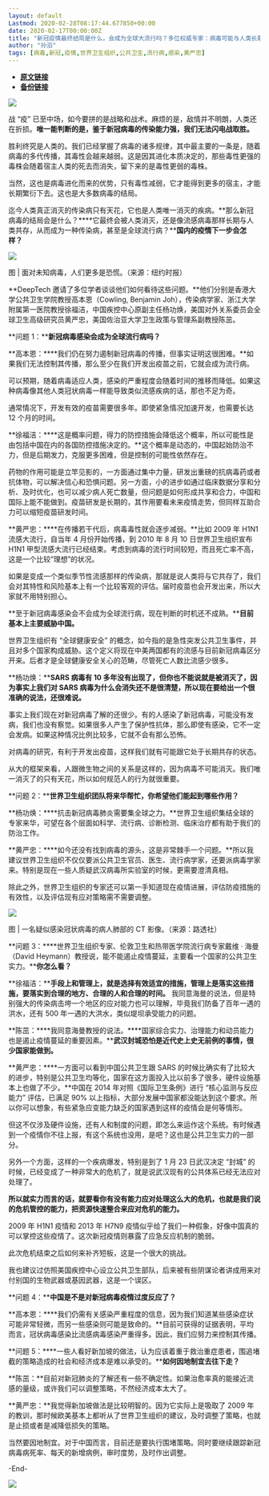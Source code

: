 ```yaml
---
layout: default
Lastmod: 2020-02-28T08:17:44.677850+00:00
date: 2020-02-17T00:00:00Z
title: "新冠疫情最终结局是什么，会成为全球大流行吗？多位权威专家：病毒可能与人类长期共存"
author: "孙滔"
tags: [病毒,新冠,疫情,世界卫生组织,公共卫生,流行病,感染,黄严忠]
---
```


* [**原文链接**](http://mp.weixin.qq.com/s?__biz=MzA3NTIyODUzNA==&mid=2649582577&idx=1&sn=8fdb18e6d35e0d6e7ea21a9891d0655a&chksm=876a7fe8b01df6fe7e893c8a26ad2e2693a5306a09d8d39adc6797db081531e1bfb67927a64d#rd)
* [**备份链接**](http://archive.ph/NtU9B)


![](/images/post/6104251cb242a89957485a0474f5109b.jpg)

战 “疫” 已至中场，如今要拼的是战略和战术。麻烦的是，敌情并不明朗，人类还在折损。**唯一能判断的是，鉴于新冠病毒的传染能力强，我们无法闪电战取胜。**

胜利终究是人类的。我们已经掌握了病毒的诸多规律，其中最主要的一条是，随着病毒的多代传播，其毒性会越来越弱。这是因其进化本质决定的，那些毒性更强的毒株会随着宿主人类的死去而消失，留下来的是毒性更弱的毒株。

当然，这也是病毒进化而来的优势，只有毒性减弱，它才能得到更多的宿主，才能长期繁衍下去。这也是大多数病毒的结局。

迄今人类真正消灭的传染病只有天花，它也是人类唯一消灭的疾病。**那么新冠病毒的结局会是什么？****它最终会被人类消灭，还是像流感病毒那样长期与人类共存，从而成为一种传染病，甚至是全球流行病？****国内的疫情下一步会怎样？**

![](/images/post/18550cdbbb8ad339ed4e688f16b5fd16.jpg)

图 | 面对未知病毒，人们更多是恐慌。（来源：纽约时报）  

**DeepTech 邀请了多位学者谈谈他们如何看待这些问题。**他们分别是香港大学公共卫生学院教授高本恩（Cowling, Benjamin Joh），传染病学家、浙江大学附属第一医院教授徐福洁，中国疾控中心原副主任杨功焕，美国对外关系委员会全球卫生高级研究员黄严忠，美国佐治亚大学卫生政策与管理系副教授陈茁。

**问题 1：****新冠病毒感染会成为全球流行病吗？**

**高本恩：****我们仍在努力遏制新冠病毒的传播，但事实证明这很困难。**如果我们无法控制其传播，那么至少在我们开发出疫苗之前，它就会成为流行病。

可以预期，随着病毒适应人类，感染的严重程度会随着时间的推移而降低。如果这种病毒像其他人类冠状病毒一样能导致类似流感疾病的话，那也不足为奇。

通常情况下，开发有效的疫苗需要很多年。即使紧急情况加速开发，也需要长达 12 个月的时间。

**徐福洁：****这是概率问题，得力的防控措施会降低这个概率，所以可能性是由包括中国在内的各国防控措施决定的。**这个概率是动态的，中国起始防治不力，但是后期发力，克服更多困难，但是控制的可能性依然存在。

药物的作用可能是立竿见影的，一方面通过集中力量，研发出重磅的抗病毒药或者抗体物，可以解决信心和恐惧问题。另一方面，小的进步如通过临床数据分享和分析、及时优化，也可以减少病人死亡数量，但问题是如何形成共享和合力，中国和国际上能不能做到。疫苗研发是长期的，其作用要看未来疫情走势，但同样互助合力可以缩短疫苗研发时间。

**黄严忠：****在传播若干代后，病毒毒性就会逐步减弱。**比如 2009 年 H1N1 流感大流行，自当年 4 月份开始传播，到 2010 年 8 月 10 日世界卫生组织宣布 H1N1 甲型流感大流行已经结束。考虑到病毒的流行时间较短，而且死亡率不高，这是一个比较”理想”的状况。

如果是变成一个类似季节性流感那样的传染病，那就是说人类将与它共存了，我们会对其特性和风险基本上有一个比较客观的评估。届时疫苗也会开发出来，所以大家就不用特别担心。

**至于新冠病毒感染会不会成为全球流行病，现在判断的时机还不成熟。****目前基本上主要威胁中国。**

世界卫生组织有 “全球健康安全” 的概念，如今指的是急性突发公共卫生事件，并且对多个国家构成威胁。这个定义将现在中美两国都有的流感与目前新冠病毒区分开来。后者才是全球健康安全关心的范畴，尽管死亡人数比流感少很多。

**杨功焕：****SARS 病毒有 10 多年没有出现了，但你也不能说就是被消灭了，因为事实上我们对 SARS 病毒为什么会消失还不是很清楚，所以现在要给出一个很准确的说法，还很难说。**

事实上我们现在对新冠病毒了解的还很少。有的人感染了新冠病毒，可能没有发病，我们也没有察觉。如果很多人产生了保护性抗体，那么即使有感染，它不一定会发病。如果这种情况比例比较多，它就不会有那么恐怖。

对病毒的研究，有利于开发出疫苗，这样我们就有可能跟它处于长期共存的状态。

从大的框架来看，人跟微生物之间的关系是这样的，因为病毒不可能消灭。我们唯一消灭了的只有天花，所以如何规范人的行为就很重要。

**问题 2：****世界卫生组织团队将来华帮忙，你希望他们能起到哪些作用？**

**杨功焕：****抗击新冠病毒肺炎需要集全球之力。**世界卫生组织集结全球的专家来华，可望在各个层面如科学、流行病、诊断检测、临床治疗都有助于我们的防治工作。

**黄严忠：****如今还没有找到病毒的源头，这是非常棘手一个问题。**所以我建议世界卫生组织不仅仅要派公共卫生官员、医生、流行病学家，还要派病毒学家来。特别是现在一些人质疑武汉病毒所实验室的时候，更需要澄清真相。

除此之外，世界卫生组织的专家还可以第一手知道现在疫情进展，评估防疫措施的有效性，以及评估现有应对策略需不需要调整。

![](/images/post/6db3b34fd3c75f7760b18c393e5a2ba3.jpg)

图 | 一名疑似感染冠状病毒的病人肺部的 CT 影像。（来源：路透社）

**问题 3：****世界卫生组织专家、伦敦卫生和热带医学院流行病专家戴维 · 海曼（David Heymann）教授说，能不能遏止疫情蔓延，主要看一个国家的公共卫生实力。****你怎么看？**

**徐福洁：****手段上和管理上，就是选择有效适宜的措施，管理上是落实这些措施，要落实到合理的地方、合理的人和合理的时间。** 我同意海曼的说法，但是特别强大的传染病击垮一个地区的应对能力也可以理解，毕竟我们防备了百年一遇的洪水，还有 500 年一遇的大洪水，类似堤坝承受能力的问题。

**陈茁：****我同意海曼教授的说法。****国家综合实力、治理能力和动员能力也是遏止疫情蔓延的重要因素。****武汉封城恐怕是近代史上史无前例的事情，很少国家能做到。**

**黄严忠：****一方面可以看到中国公共卫生跟 SARS 的时候比确实有了比较大的进步，特别是公共卫生均等化，国家在这方面投入比以前多了很多，硬件设施基本上也做了不少。**中国在 2014 年对照《国际卫生条例》进行 “核心监测与反应能力” 评估，已满足 90% 以上指标，大部分发展中国家都没能达到这个要求。所以你可以想象，有些紧急应变能力缺乏的国家遇到这样的疫情会是何等情形。

但这不仅涉及硬件设施，还有人和制度的问题，即怎么来运作这个系统。有时候遇到一个疫情你不往上报，有这个系统也没用，是吧？这也是公共卫生实力的一部分。

另外一个方面，这样的一个疾病爆发，特别是到了 1 月 23 日武汉决定 “封城” 的时候，已经变成了一种非常大的危机了，就是说武汉现有的公共体系已经无法应对处理了。

**所以就实力而言的话，就要看你有没有能力应对处理这么大的危机，也就是我们说的危机管控的能力，把资源快速整合来应对危机的能力。**

2009 年 H1N1 疫情和 2013 年 H7N9 疫情似乎给了我们一种假象，好像中国真的可以掌控这些疫情了。这次新冠疫情则暴露了应急反应机制的脆弱。

此次危机结束之后如何来补齐短板，这是一个很大的挑战。

我也建议过仿照美国疾控中心设立公共卫生部队，后来被有些阴谋论者讲成用来对付别国的生物武器或基因武器，这是一个误区。

**问题 4：****中国是不是对新冠病毒疫情过度反应了？**

**高本恩：****我们仍需有关感染严重程度的信息，因为我们知道某些感染症状可能非常轻微，而另一些感染则可能是致命的。**目前可获得的证据表明，平均而言，冠状病毒感染比流感病毒感染严重得多。因此，我们应努力来控制其传播。

**问题 5：****一些人看好新加坡的做法，认为应该着重于救治重症患者，围追堵截的策略造成的社会和经济成本是难以承受的。****如何因地制宜去往下走？**

**陈茁：**目前对新冠肺炎的了解还有一些不确定性。如果治愈率真的能接近流感的量级，或许我们可以调整策略，不然经济成本太大了。

**黄严忠：**我觉得新加坡做法是比较明智的。因为它实际上是吸取了 2009 年的教训，那时候欧美基本上都听从了世界卫生组织的建议，及时调整了策略，也就是止损或者是减降低损失的策略。

当然要因地制宜。对于中国而言，目前还是要执行围堵策略。同时要继续跟踪新冠病毒病死率、每天的新增病例，审时度势，及时作出调整。

\-End-

![](/images/post/b4d7b4b6b613b4776ee07bb7dacab3e8.jpg)

